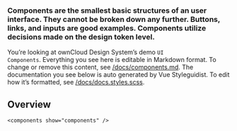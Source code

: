 ### Components are the smallest basic structures of an user interface. They cannot be broken down any further. Buttons, links, and inputs are good examples. Components utilize decisions made on the design token level.

You’re looking at ownCloud Design System’s demo <code>UI Components</code>. Everything you see here is editable in Markdown format. To change or remove this content, see [/docs/components.md](https://github.com/owncloud/owncloud-design-system/blob/master/docs/components.md). The documentation you see below is auto generated by Vue Styleguidist. To edit how it’s formatted, see [/docs/docs.styles.scss](https://github.com/owncloud/owncloud-design-system/blob/master/docs/docs.styles.scss).

## Overview

```
<components show="components" />
```
